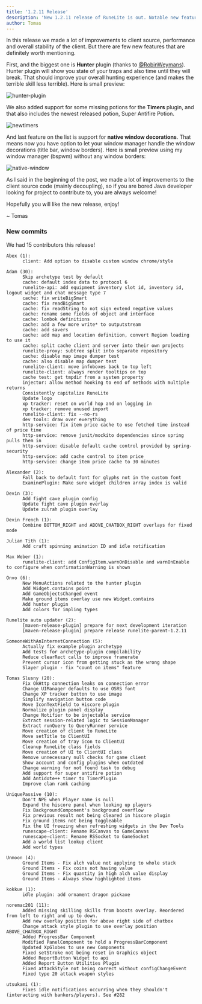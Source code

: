 ```yaml
---
title: '1.2.11 Release'
description: 'New 1.2.11 release of RuneLite is out. Notable new features are an awesome Hunter Plugin and support for more potion timers'
author: Tomas
---
```


In this release we made a lot of improvements to client source, performance and
overall stability of the client. But there are few new features that are
definitely worth mentioning.

First, and the biggest one is **Hunter** plugin (thanks to
[@RobinWeymans](https://github.com/RobinWeymans)). Hunter plugin will show you
state of your traps and also time until they will break. That should improve
your overall hunting experience (and makes the terrible skill less terrible).
Here is small preview:

![hunter-plugin](/img/blog/1.2.11-Release/hunterplugin.png)

We also added support for some missing potions for the **Timers** plugin, and that
also includes the newest released potion, Super Antifire Potion.

![newtimers](/img/blog/1.2.11-Release/newtimers.png)

And last feature on the list is support for **native window decorations**. That
means now you have option to let your window manager handle the window
decorations (title bar, window borders). Here is small preview using my window
manager (bspwm) without any window borders:

![native-window](/img/blog/1.2.11-Release/nativewindow.png)

As I said in the beginning of the post, we made a lot of improvements to the
client source code (mainly decoupling), so if you are bored Java developer
looking for project to contribute to, you are always welcome!

Hopefully you will like the new release, enjoy!

~ Tomas


### New commits

We had 15 contributors this release!

```
Abex (1):
      client: Add option to disable custom window chrome/style

Adam (30):
      Skip archetype test by default
      cache: default index data to protocol 6
      runelite-api: add equipment inventory slot id, inventory id, logout widget and chat message type 7
      cache: fix writeBigSmart
      cache: fix readBigSmart
      cache: fix readString to not sign extend negative values
      cache: rename some fields of object and interface
      cache: lombok definitions
      cache: add a few more write* to outputstream
      cache: add savers
      cache: add map and location definition, convert Region loading to use it
      cache: split cache client and server into their own projects
      runelite-proxy: subtree split into separate repository
      cache: disable map image dumper test
      cache: also disable map dumper test
      runelite-client: move infoboxes back to top left
      runelite-client: always render tooltips on top
      cache test: get tmpdir from a system property
      injector: allow method hooking to end of methods with multiple returns
      Consistently capitalize RuneLite
      Update logo
      xp tracker: reset on world hop and on logging in
      xp tracker: remove unused import
      runelite-client: fix --no-rs
      dev tools: draw over everything
      http-service: fix item price cache to use fetched time instead of price time
      http-service: remove junit/mockito dependencies since spring pulls them in
      http-service: disable default cache control provided by spring-security
      http-service: add cache control to item price
      http-service: change item price cache to 30 minutes

Alexander (2):
      Fall back to default font for glyphs not in the custom font
      ExaminePlugin: Make sure widget children array index is valid

Devin (3):
      Add fight cave plugin config
      Update fight cave plugin overlay
      Update zulrah plugin overlay

Devin French (1):
      Combine BOTTOM_RIGHT and ABOVE_CHATBOX_RIGHT overlays for fixed mode

Julian Tith (1):
      Add craft spinning animation ID and idle notification

Max Weber (1):
      runelite-client: add ConfigItem.warnOnDisable and warnOnEnable to configure when confirmationWarning is shown

Onvo (6):
      New MenuActions related to the hunter plugin
      Add Widget.contains point
      Add GameObjectsChanged event
      Make ground items overlay use new Widget.contains
      Add hunter plugin
      Add colors for impling types

Runelite auto updater (2):
      [maven-release-plugin] prepare for next development iteration
      [maven-release-plugin] prepare release runelite-parent-1.2.11

SomeoneWithAnInternetConnection (5):
      Actually fix example plugin archetype
      Add tests for archetype-plugin compilability
      Reduce clearRect calls to improve framerate
      Prevent cursor icon from getting stuck as the wrong shape
      Slayer plugin - fix "count on items" feature

Tomas Slusny (20):
      Fix OkHttp connection leaks on connection error
      Change UIManager defaults to use OSRS font
      Change XP tracker button to use image
      Simplify navigation button code
      Move IconTextField to Hiscore plugin
      Normalize plugin panel display
      Change Notifier to be injectable service
      Extract session-related logic to SessionManager
      Extract runQuery to QueryRunner service
      Move creation of client to RuneLite
      Move setTitle to ClientUI
      Move creation of tray icon to ClientUI
      Cleanup RuneLite class fields
      Move creation of UI to ClientUI class
      Remove unnecessary null checks for game client
      Show account and config plugins when outdated
      Change warning for not found task to debug
      Add support for super antifire potion
      Add Antidote++ timer to TimerPlugin
      Improve clan rank caching

UniquePassive (10):
      Don't NPE when Player name is null
      Expand the hiscore panel when looking up players
      Fix BackgroundComponent's background overflow
      Fix previous result not being cleared in hiscore plugin
      Fix ground items not being toggleable
      Fix the UI freezing when refreshing widgets in the Dev Tools
      runescape-client: Rename RSCanvas to GameCanvas
      runescape-client: Rename RSSocket to GameSocket
      Add a world list lookup client
      Add world types

Unmoon (4):
      Ground Items - Fix alch value not applying to whole stack
      Ground Items - Fix coins not having value
      Ground Items - Fix quantity in high alch value display
      Ground Items - Always show highlighted items

kokkue (1):
      idle plugin: add ornament dragon pickaxe

noremac201 (11):
      Added missing skilling skills from boosts overlay. Reordered from left to right and up to down.
      Add new overlay position for above right side of chatbox
      Change attack style plugin to use overlay position ABOVE_CHATBOX_RIGHT
      Added ProgressBar Component
      Modified PanelComponent to hold a ProgressBarComponent
      Updated XpGlobes to use new Components
      Fixed setStroke not being reset in Graphics object
      Added ReportButton Widget to api
      Added Report Button Utilities Plugin
      Fixed attackStyle not being correct without configChangeEvent
      Fixed type 20 attack weapon styles

utsukami (1):
      Fixes idle notifications occurring when they shouldn't (interacting with bankers/players). See #282

```
